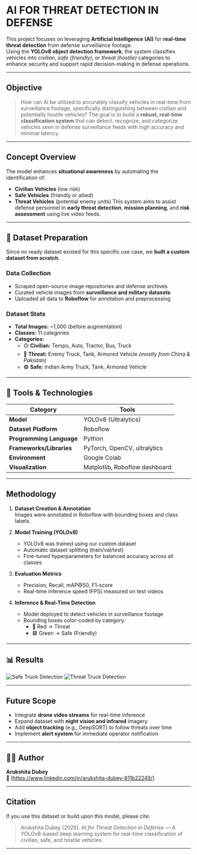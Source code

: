 # AI FOR THREAT DETECTION IN DEFENSE
This project focuses on leveraging **Artificial Intelligence (AI)** for **real-time threat detection** from defense surveillance footage.  
Using the **YOLOv8 object detection framework**, the system classifies vehicles into *civilian*, *safe (friendly)*, or *threat (hostile)* categories to enhance security and support rapid decision-making in defense operations.

---

## Objective
> How can AI be utilized to accurately classify vehicles in real-time from surveillance footage, specifically distinguishing between civilian and potentially hostile vehicles?
The goal is to build a **robust, real-time classification system** that can detect, recognize, and categorize vehicles seen in defense surveillance feeds with high accuracy and minimal latency.

---
## Concept Overview
The model enhances **situational awareness** by automating the identification of:
- **Civilian Vehicles** (low risk)
- **Safe Vehicles** (friendly or allied)
- **Threat Vehicles** (potential enemy units)
This system aims to assist defense personnel in **early threat detection**, **mission planning**, and **risk assessment** using live video feeds.

---

## 📂 Dataset Preparation
Since no ready dataset existed for this specific use case, we **built a custom dataset from scratch**.

### **Data Collection**
- Scraped open-source image repositories and defense archives  
- Curated vehicle images from **surveillance and military datasets**  
- Uploaded all data to **Roboflow** for annotation and preprocessing

### **Dataset Stats**
- **Total Images:** ~1,000 (before augmentation)  
- **Classes:** 11 categories  
- **Categories:**
  - 🟡 **Civilian:** Tempo, Auto, Tractor, Bus, Truck  
  - 🔴 **Threat:** Enemy Truck, Tank, Armored Vehicle *(mostly from China & Pakistan)*  
  - 🟢 **Safe:** Indian Army Truck, Tank, Armored Vehicle

---

## 🧰 Tools & Technologies

| Category | Tools |
|-----------|-------|
| **Model** | YOLOv8 (Ultralytics) |
| **Dataset Platform** | Roboflow |
| **Programming Language** | Python |
| **Frameworks/Libraries** | PyTorch, OpenCV, ultralytics |
| **Environment** | Google Colab |
| **Visualization** | Matplotlib, Roboflow dashboard |

---

##  Methodology
1. **Dataset Creation & Annotation**  
   Images were annotated in Roboflow with bounding boxes and class labels.

2. **Model Training (YOLOv8)**  
   - YOLOv8 was trained using our custom dataset  
   - Automatic dataset splitting (train/val/test)  
   - Fine-tuned hyperparameters for balanced accuracy across all classes  

3. **Evaluation Metrics**  
   - Precision, Recall, mAP@50, F1-score  
   - Real-time inference speed (FPS) measured on test videos

4. **Inference & Real-Time Detection**  
   - Model deployed to detect vehicles in surveillance footage  
   - Bounding boxes color-coded by category:
     - 🔴 Red → Threat
     - 🟩 Green → Safe (Friendly)

---

## 📊 Results

![Safe Truck Detection]("C:\Users\ArukshitaDubey\Downloads\Picture1.jpg")
![Threat Truck Detection]("C:\Users\ArukshitaDubey\Downloads\Picture2.jpg")


---

## Future Scope
- Integrate **drone video streams** for real-time inference  
- Expand dataset with **night vision and infrared** imagery  
- Add **object tracking** (e.g., DeepSORT) to follow threats over time  
- Implement **alert system** for immediate operator notification  

---

## 🧑‍💻 Author

**Arukshita Dubey**   
📧 [https://www.linkedin.com/in/arukshita-dubey-811b22249/]

---

## Citation
If you use this dataset or build upon this model, please cite:  
> Arukshita Dubey (2025). *AI for Threat Detection in Defense* — A YOLOv8-based deep learning system for real-time classification of civilian, safe, and hostile vehicles.

---

